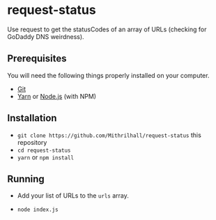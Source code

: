 # request-status

Use request to get the statusCodes of an array of URLs (checking for GoDaddy DNS weirdness).

## Prerequisites

You will need the following things properly installed on your computer.

* [Git](https://git-scm.com/)
* [Yarn](https://yarnpkg.com/en/) or [Node.js](https://nodejs.org/) (with NPM)

## Installation

* `git clone https://github.com/Mithrilhall/request-status` this repository
* `cd request-status`
* `yarn` or `npm install`

## Running

* Add your list of URLs to the `urls` array.

* `node index.js`

